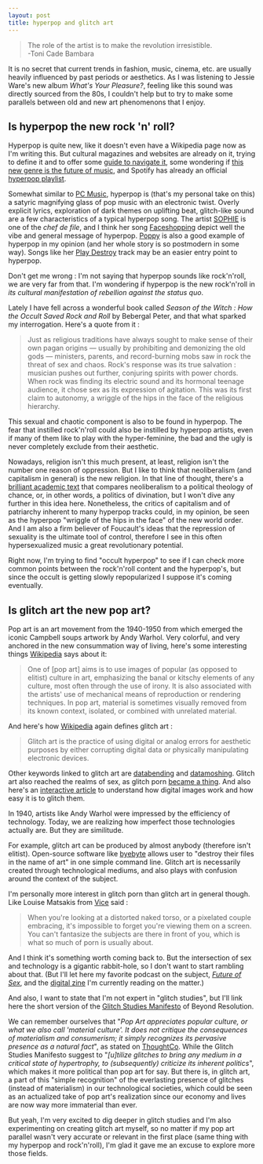 ```yaml
---
layout: post
title: hyperpop and glitch art
---
```


> The role of the artist is to make the revolution irresistible.   
> -Toni Cade Bambara

It is no secret that current trends in fashion, music, cinema, etc. are usually heavily influenced by past periods or aesthetics. As I was listening to Jessie Ware's new album *What's Your Pleasure?*, feeling like this sound was directly sourced from the 80s, I couldn't help but to try to make some parallels between old and new art phenomenons that I enjoy. 


## Is hyperpop the new rock 'n' roll?

Hyperpop is quite new, like it doesn't even have a Wikipedia page now as I'm writing this. But cultural magazines and websites are already on it, trying to define it and to offer some [guide to navigate it](https://wptsradio.org/intro-to-hyperpop/), some wondering if [this new genre is the future of music](https://www.dailyemerald.com/arts-culture/is-hyper-pop-the-future-of-music/article_7f460e0e-3039-11ea-a922-7727ccb8a1bd.html), and Spotify  has already an official [hyperpop playlist](https://open.spotify.com/playlist/7DrJ92Lc9UaVB1rKM2UGsg).  

Somewhat similar to [PC Music](https://en.wikipedia.org/wiki/PC_Music), hyperpop is (that's my personal take on this) a satyric magnifying glass of pop music with an electronic twist. Overly explicit lyrics, exploration of dark themes on uplifting beat,  glitch-like sound are a few characteristics of a typical hyperpop song. The artist [SOPHIE](https://en.wikipedia.org/wiki/Sophie_(musician)) is one of the _chef de file_, and I think her song [Faceshopping](https://open.spotify.com/track/0y4YmA9UGpQnWdIFbWBHu0?si=QbaVNj_iR0yfM2ptHQOhnQ) depict well the vibe and general message of hyperpop. [Poppy](https://en.wikipedia.org/wiki/Poppy_(entertainer)) is also a good example of hyperpop in my opinion (and her whole story is so postmodern in some way). Songs like her [Play Destroy](spotify:track:3X3FzrA32EbYvu3n3526w4) track may be an easier entry point to hyperpop. 

Don't get me wrong : I'm not saying that hyperpop sounds like rock'n'roll, we are very far from that. I'm wondering if hyperpop is the new rock'n'roll in _its cultural manifestation of rebellion against the status quo_. 

Lately I have fell across a wonderful book called _Season of the Witch : How the Occult Saved Rock and Roll_ by Bebergal Peter, and that what sparked my interrogation. Here's a quote from it :

> Just as religious traditions have always sought to make sense of their own pagan origins — usually by prohibiting and demonizing the old gods — ministers, parents, and record-burning mobs saw in rock the threat of sex and chaos. Rock's response was its true salvation : musician pushes out further, conjuring spirits with power chords. When rock was finding its electric sound and its hormonal teenage audience, it chose sex as its expression of agitation. This was its first claim to autonomy, a wriggle of the hips in the face of the religious hierarchy.

This sexual and chaotic component is also to be found in hyperpop. The fear that instilled rock'n'roll could also be instilled by hyperpop artists, even if many of them like to play with the hyper-feminine, the bad and the ugly is never completely exclude from their aesthetic. 

Nowadays, religion isn't this much present, at least, religion isn't the number one reason of oppression. But I like to think that neoliberalism (and capitalism in general) is the new religion. In that line of thought, there's a [brilliant academic text]([https://www.nature.com/articles/palcomms201539.pdf](https://www.nature.com/articles/palcomms201539.pdf)) that compares neoliberalism to a political theology of chance, or, in other words, a politics of divination, but I won't dive any further in this idea here. Nonetheless, the critics of capitalism and of patriarchy inherent to many hyperpop tracks could, in my opinion, be seen as the hyperpop "wriggle of the hips in the face" of the new world order. And I am also a firm believer of Foucault's ideas that the repression of sexuality is the ultimate tool of control, therefore I see in this often hypersexualized music a great revolutionary potential. 

Right now, I'm trying to find "occult hyperpop" to see if I can check more common points between the rock'n'roll content and the hyperpop's, but since the occult is getting slowly repopularized I suppose it's coming eventually. 


## Is glitch art the new pop art?

Pop art is an art movement from the 1940-1950 from which emerged the iconic Campbell soups artwork by Andy Warhol. Very colorful, and very anchored in the new consummation way of living, here's some interesting things [Wikipedia](https://en.wikipedia.org/wiki/Pop_art) says about it: 

> One of [pop art] aims is to use images of popular (as opposed to elitist) culture in art, emphasizing the banal or kitschy elements of any culture, most often through the use of irony. It is also associated with the artists' use of mechanical means of reproduction or rendering techniques. In pop art, material is sometimes visually removed from its known context, isolated, or combined with unrelated material.

And here's how [Wikipedia](https://en.wikipedia.org/wiki/Glitch_art) again defines glitch art : 

> Glitch art is the practice of using digital or analog errors for aesthetic purposes by either corrupting digital data or physically manipulating electronic devices.

Other keywords linked to glitch art are [databending](https://en.wikipedia.org/wiki/Databending) and [datamoshing](http://datamoshing.com/). Glitch art also reached the realms of sex, as glitch porn [became a thing](https://happymag.tv/obscured-sexuality-there-are-places-on-reddit-dedicated-entirely-to-glitch-porn/).  And also here's an [interactive article](https://parametric.press/issue-01/unraveling-the-jpeg/?fbclid=IwAR3gqHPZkpKqYjwnsjRn7SriysxWk_FmtP-y1wykZVwvroCUElxk7brN-bo) to understand how digital images work and how easy it is to glitch them.

In 1940, artists like Andy Warhol were impressed by the efficiency of technology. Today, we are realizing how imperfect those technologies actually are. But they are similitude. 

For example, glitch art can be produced by almost anybody (therefore isn't elitist). Open-source software like [byebyte](https://github.com/wayspurrchen/byebyte) allows user to "destroy their files in the name of art" in one simple command line. Glitch art is necessarily created through technological mediums, and also plays with confusion around the context of the subject. 

I'm personally more interest in glitch porn than glitch art in general though. Like Louise Matsakis from [Vice](https://www.vice.com/en_us/article/7xp35x/glitch-porn-makes-being-naked-on-the-internet-interesting-again) said : 

> When you're looking at a distorted naked torso, or a pixelated couple embracing, it's impossible to forget you're viewing them on a screen. You can't fantasize the subjects are there in front of you, which is what so much of porn is usually about.

And I think it's something worth coming back to. But the intersection of sex and technology is a gigantic rabbit-hole, so I don't want to start rambling about that. (But I'll let here my favorite podcast on the subject, [_Future of Sex_](https://www.futureofsex.org/podcast), and the [digital zine](https://store.logicmag.io/product/issue-2-sex-digital) I'm currently reading on the matter.)

And also, I want to state that I'm not expert in "glitch studies", but I'll link here the short version of the [Glitch Studies Manifesto](https://beyondresolution.info/Glitch-Studies-Manifesto) of Beyond Resolution.

We can remember ourselves that "*Pop Art appreciates popular culture, or what we also call 'material culture'. It does not critique the consequences of materialism and consumerism; it simply recognizes its pervasive presence as a natural fact*", as stated on [ThoughtCo](https://www.thoughtco.com/pop-art-art-history-183310).  While the Glitch Studies Manifesto suggest to "*[u]tilize glitches to bring any medium in a critical state of hypertrophy, to (subsequently) criticize its inherent politics*", which makes it more political than pop art for say. But there is, in glitch art, a part of this "simple recognition" of the everlasting presence of glitches (instead of materialism) in our technological societies, which could be seen as an actualized take of pop art's realization since our economy and lives are now way more immaterial than ever.

But yeah, I'm very excited to dig deeper in glitch studies and I'm also experimenting on creating glitch art myself, so no matter if my pop art parallel wasn't very accurate or relevant in the first place (same thing with my hyperpop and rock'n'roll), I'm glad it gave me an excuse to explore more those fields.  




